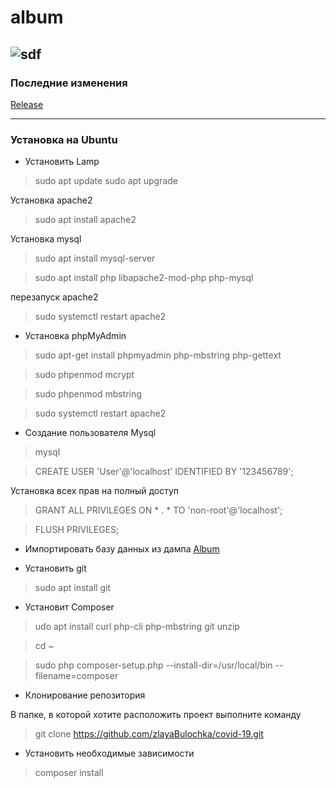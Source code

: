 # album

  ![sdf](https://app.buddy.works/mariann09012000/covid-19/pipelines/pipeline/263387/trigger-webhook?token=1002c2ac5ed82ba00029f8115165cc1cead1bf65ba34ac6359041558ec5f8f25c06b6c9d76e11fc1f0268d8e4985697f)
  ---
### Последние изменения ###

[Release](https://github.com/zlayaBulochka/covid-19/releases)

  ---

### Установка на Ubuntu ###
* Установить Lamp 
>sudo apt update
>sudo apt upgrade

Установка apache2

>sudo apt install apache2 

Установка mysql

>sudo apt install mysql-server

>sudo apt install php libapache2-mod-php php-mysql

перезапуск apache2

>sudo systemctl restart apache2

* Установка phpMyAdmin
>sudo apt-get install phpmyadmin php-mbstring php-gettext

>sudo phpenmod mcrypt

>sudo phpenmod mbstring

>sudo systemctl restart apache2

* Cоздание пользователя Mysql
>mysql

>CREATE USER 'User'@'localhost' IDENTIFIED BY '123456789';

Установка всех прав на полный доступ

>GRANT ALL PRIVILEGES ON * . * TO 'non-root'@'localhost';

>FLUSH PRIVILEGES;

* Импортировать базу данных из дампа
[Album](https://github.com/zlayaBulochka/covid-19/pig.sql)

* Установить git
>sudo apt install git

* Установит Composer 
>udo apt install curl php-cli php-mbstring git unzip

>cd ~

>sudo php composer-setup.php --install-dir=/usr/local/bin --filename=composer

* Клонирование репозитория

 В папке, в которой хотите расположить проект выполните команду
 
>git clone https://github.com/zlayaBulochka/covid-19.git

* Установить необходимые зависимости 
>composer install
